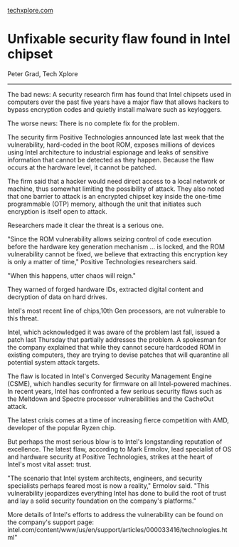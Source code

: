 [techxplore.com](https://techxplore.com/news/2020-03-unfixable-flaw-intel-chipset.html)

# Unfixable security flaw found in Intel chipset

Peter Grad, Tech Xplore

---

The bad news: A security research firm has found that Intel chipsets used in computers over the past five years have a major flaw that allows hackers to bypass encryption codes and quietly install malware such as keyloggers.

The worse news: There is no complete fix for the problem.

The security firm Positive Technologies announced late last week that the vulnerability, hard-coded in the boot ROM, exposes millions of devices using Intel architecture to industrial espionage and leaks of sensitive information that cannot be detected as they happen. Because the flaw occurs at the hardware level, it cannot be patched.

The firm said that a hacker would need direct access to a local network or machine, thus somewhat limiting the possibility of attack. They also noted that one barrier to attack is an encrypted chipset key inside the one-time programmable (OTP) memory, although the unit that initiates such encryption is itself open to attack.

Researchers made it clear the threat is a serious one.

"Since the ROM vulnerability allows seizing control of code execution before the hardware key generation mechanism … is locked, and the ROM vulnerability cannot be fixed, we believe that extracting this encryption key is only a matter of time," Positive Technologies researchers said.

"When this happens, utter chaos will reign."

They warned of forged hardware IDs, extracted digital content and decryption of data on hard drives.

Intel's most recent line of chips,10th Gen processors, are not vulnerable to this threat.

Intel, which acknowledged it was aware of the problem last fall, issued a patch last Thursday that partially addresses the problem. A spokesman for the company explained that while they cannot secure hardcoded ROM in existing computers, they are trying to devise patches that will quarantine all potential system attack targets.

The flaw is located in Intel's Converged Security Management Engine (CSME), which handles security for firmware on all Intel-powered machines. In recent years, Intel has confronted a few serious security flaws such as the Meltdown and Spectre processor vulnerabilities and the CacheOut attack.

The latest crisis comes at a time of increasing fierce competition with AMD, developer of the popular Ryzen chip.

But perhaps the most serious blow is to Intel's longstanding reputation of excellence. The latest flaw, according to Mark Ermolov, lead specialist of OS and hardware security at Positive Technologies, strikes at the heart of Intel's most vital asset: trust.

"The scenario that Intel system architects, engineers, and security specialists perhaps feared most is now a reality," Ermolov said. "This vulnerability jeopardizes everything Intel has done to build the root of trust and lay a solid security foundation on the company's platforms."

More details of Intel's efforts to address the vulnerability can be found on the company's support page: intel.com/content/www/us/en/support/articles/000033416/technologies.html"
